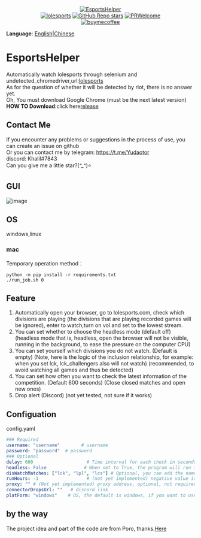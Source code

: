 <p align="center">
<a href="https://github.com/Yudaotor/EsportsHelper"><img alt="EsportsHelper" src="https://i.328888.xyz/2023/03/28/itMRQF.png"></a><br/>
<a href="https://lolesports.com"><img alt="lolesports" src="https://img.shields.io/badge/WebSite-lol%20esports-445fa5.svg?style=plastic"></a>
<a href="https://github.com/Yudaotor/EsportsHelper/stargazers"><img alt="GitHub Repo stars" src="https://img.shields.io/github/stars/Yudaotor/EsportsHelper"></a>
<a href="https://github.com/Yudaotor/EsportsHelper/pulls"><img alt="PRWelcome" src="https://img.shields.io/badge/PRs-welcome-brightgreen.svg?style=flat"></a><br/>
<a href="https://www.cdnjson.com/images/2023/03/13/image-merge-1678713037835.png"><img alt="buymecoffee" src="https://user-images.githubusercontent.com/87225219/228188809-9d136e10-faa1-49b9-a6b7-b969dd1d8c7f.png"></a>
</p>

**Language**: [English](https://github.com/Yudaotor/EsportsHelper/blob/main/README.EN.md)|[Chinese](https://github.com/Yudaotor/EsportsHelper/blob/main/README.md)
# EsportsHelper
Automatically watch lolesports through selenium and undetected_chromedriver,url:[lolesports](lolesports.com)  
As for the question of whether it will be detected by riot, there is no answer yet.    
Oh, You must download Google Chrome (must be the next latest version)  
**HOW TO Download**:click here[release](https://github.com/Yudaotor/EsportsHelper/releases)
## Contact Me
If you encounter any problems or suggestions in the process of use, you can create an issue on github  
Or you can contact me by
telegram: https://t.me/Yudaotor  
discord: Khalil#7843  
Can you give me a little star?(*^_^*)⭐  
## GUI
![image](https://user-images.githubusercontent.com/87225219/228434642-6b7317e5-1c0a-4931-b358-f6e2b304429b.png)

## OS  
windows,linux  

### mac
Temporary operation method：
```shell
python -m pip install -r requirements.txt
./run_job.sh 0
```


## Feature
1. Automatically open your browser, go to lolesports.com, check which divisions are playing (the divisions that are playing recorded games will be ignored), enter to watch,turn on vol and set to the lowest stream. 
2. You can set whether to choose the headless mode (default off) (headless mode that is, headless, open the browser will not be visible, running in the background, to ease the pressure on the computer CPU)
3. You can set yourself which divisions you do not watch. (Default is empty) (Note, here is the logic of the inclusion relationship, for example: when you set lck, lck_challengers also will not watch) (recommended, to avoid watching all games and thus be detected)
4. You can set how often you want to check the latest information of the competition. (Default 600 seconds) (Close closed matches and open new ones)
5. Drop alert (Discord) (not yet tested, not sure if it works)

## Configuation
config.yaml
```yaml
### Required
username: "username"        # username  
password: "password"  # password  
### Optional
delay: 600                    # Time interval for each check in seconds (default is 600 seconds) (each detection time will fluctuate randomly between 0.8 and 1.5 times the time delay you set) 
headless: False              # When set to True, the program will run in the background, otherwise it will open a browser window (default is False)  
disWatchMatches: ["lck", "lpl", "lcs"] # Optional, you can add the name of the race you don't want to see here. (Note, it is lowercase)    
runHours: -1                  # (not yet implemented) negative value is always running, positive value is running hours, default -1
proxy: "" # (Not yet implemented) proxy address, optional, not required for general users. e.g., "socks://127.0.0.1:20173"
connectorDropsUrl: ""   # discord link
platForm: "windows"    # OS, the default is windows, if you want to use linux, please configure here  
```

## by the way
The project idea and part of the code are from Poro, thanks.[Here](https://github.com/LeagueOfPoro/EsportsCapsuleFarmer)
